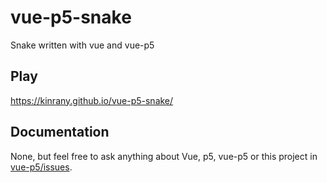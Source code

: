 # vue-p5-snake
Snake written with vue and vue-p5

## Play

https://kinrany.github.io/vue-p5-snake/

## Documentation

None, but feel free to ask anything about Vue, p5, vue-p5 or this project in [vue-p5/issues](https://github.com/Kinrany/vue-p5/issues/new).
